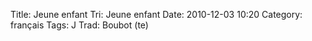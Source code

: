 Title: Jeune enfant
 Tri: Jeune enfant
 Date: 2010-12-03 10:20
 Category: français
 Tags: J
 Trad: Boubot (te)
 